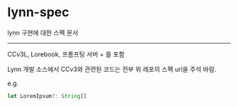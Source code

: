 # lynn-spec

lynn 구현에 대한 스펙 문서

---

CCv3L, Lorebook, 프롬프팅 서버 + 를 포함

Lynn 개발 소스에서 CCv3와 관련된 코드는 전부 위 레포의 스펙 url을 주석 바람.

e.g.
```typescript
let LoremIpsum?: String[]
```

